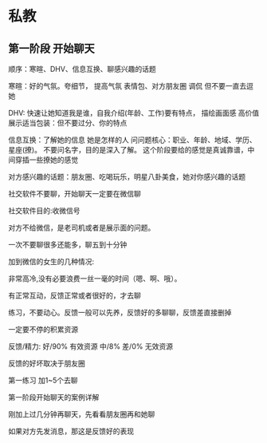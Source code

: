 # 私教

## 第一阶段 开始聊天

顺序：寒暄、DHV、信息互换、聊感兴趣的话题

寒暄：好的气氛。夸细节， 提高气氛 表情包、对方朋友圈 调侃 但不要一直去逗她

DHV: 快速让她知道我是谁，自我介绍(年龄、工作)要有特点，
     描绘画面感 高价值展示适当包装：但不要过分、你的特点

信息互换：了解她的信息 她是怎样的人 问问题核心：职业、年龄、地域、学历、星座(撩)。
不要问名字，目的是深入了解。 这个阶段要给的感觉是真诚靠谱，中间穿插一些撩她的感觉

对方感兴趣的话题：朋友圈、吃喝玩乐，明星八卦美食，她对你感兴趣的话题

社交软件不要聊，开始聊天一定要在微信聊

社交软件目的:收微信号

对方不给微信，是老司机或者是展示面的问题。

一次不要聊很多还能多，聊五到十分钟

加到微信的女生的几种情况:

非常高冷,没有必要浪费一丝一毫的时间（嗯、啊、哦）。

有正常互动，反馈正常或者很好的，才去聊

练习，不要动心。反馈一般可以先养，反馈好的多聊聊，反馈差直接删掉

一定要不停的积累资源

反馈/精力:
好/90% 有效资源
中/8%
差/0% 无效资源

反馈的好坏取决于朋友圈

第一练习 加1~5个去聊

第一阶段开始聊天的案例详解

刚加上过几分钟再聊天，先看看朋友圈再和她聊

如果对方先发消息，那这是反馈好的表现


